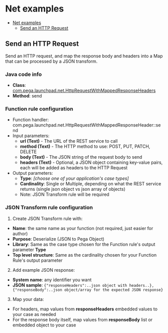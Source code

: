 # Net examples

<!-- TOC -->
* [Net examples](#net-examples)
  * [Send an HTTP Request](#Send-an-HTTP-Request)
<!-- TOC -->

## Send an HTTP Request

Send an HTTP request, and map the response body and headers into a Map that can be processed by a JSON transform.

### Java code info
- **Class**: [com.pega.launchpad.net.HttpRequestWithMappedResponseHeaders](src/main/java/com/pega/launchpad/net/HttpRequestWithMappedResponseHeaders.java)
- **Method**: send

### Function rule configuration

- Function handler: com.pega.launchpad.net.HttpRequestWithMappedResponseHeader::send
- Input parameters:
  - **url (Text)** - The URL of the REST service to call
  - **method (Text)** - The HTTP method to use: POST, PUT, PATCH, DELETE
  - **body (Text)** - The JSON string of the request body to send
  - **headers (Text)** - Optional, a JSON object containing key-value pairs, each will be added as headers to the HTTP Request
- Output parameters:
  - **Type**: *[choose one of your application's case types]*
  - **Cardinality**: Single or Multiple, depending on what the REST service returns (single json object vs json array of objects)
  - Note: JSON Transform rule will be required
    
### JSON Transform rule configuration

1. Create JSON Transform rule with:
- **Name**: the same name as your function (not required, just easier for author)
- **Purpose**: Deserialize (JSON to Pega Object)
- **Library**: Same as the case type chosen for the Function rule's output parameter **Type**
- **Top level structure**: Same as the cardinality chosen for your Function Rule's output parameter
2. Add example JSON response:
- **System name**: any identifier you want
- **JSON sample**: ```{"responseHeaders":..json object with headers..},{"responseBody":..json object/array for the expected JSON response}```
3. Map your data:
- For headers, map values from **responseHeaders** embedded values to your case as needed
- For the response body itself, map values from **responseBody** list or embedded object to your case
  
